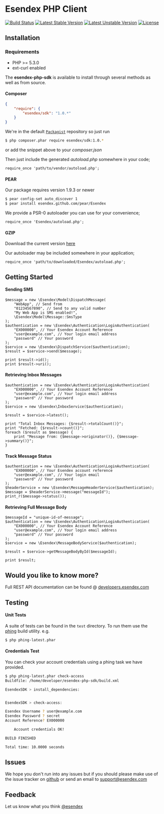 Esendex PHP Client
==================
[![Build Status](https://travis-ci.org/esendex/esendex-php-sdk.svg)](https://travis-ci.org/esendex/esendex-php-sdk) [![Latest Stable Version](https://poser.pugx.org/esendex/sdk/v/stable.png)](https://packagist.org/packages/esendex/sdk) [![Latest Unstable Version](https://poser.pugx.org/esendex/sdk/v/unstable.png)](https://packagist.org/packages/esendex/sdk) [![License](https://poser.pugx.org/esendex/sdk/license.png)](https://packagist.org/packages/esendex/sdk)

## Installation

### Requirements
 - PHP >= 5.3.0
 - ext-curl enabled

The **esendex-php-sdk** is available to install through several methods as well as from source.

#### Composer
```json
{
    "require": {
        "esendex/sdk": "1.0.*"
    }
}
```

We're in the default [`Packagist`](http://packagist.org/packages/esendex/sdk) repository so just run
```bash
$ php composer.phar require esendex/sdk:1.0.*
```
or add the snippet above to your *composer.json*

Then just include the generated *autoload.php* somewhere in your code;
```php5
require_once 'path/to/vendor/autoload.php';
```

#### PEAR
Our package requires version 1.9.3 or newer
```bash
$ pear config-set auto_discover 1
$ pear install esendex.github.com/pear/Esendex
```
We provide a PSR-0 autoloader you can use for your convenience;
```php5
require_once 'Esendex/autoload.php';
```

#### GZIP
Download the current version [here](http://downloads.esendex.com.s3-website-eu-west-1.amazonaws.com/esendex-php-sdk/latest.sdk)

Our autoloader may be included somewhere in your application;
```php5
require_once 'path/to/downloaded/Esendex/autoload.php';
```

## Getting Started

#### Sending SMS
```php5
$message = new \Esendex\Model\DispatchMessage(
    "WebApp", // Send from
    "01234567890", // Send to any valid number
    "My Web App is SMS enabled!",
    \Esendex\Model\Message::SmsType
);
$authentication = new \Esendex\Authentication\LoginAuthentication(
    "EX000000", // Your Esendex Account Reference
    "user@example.com", // Your login email address
    "password" // Your password
);
$service = new \Esendex\DispatchService($authentication);
$result = $service->send($message);

print $result->id();
print $result->uri();
```

#### Retrieving Inbox Messages
```php5
$authentication = new \Esendex\Authentication\LoginAuthentication(
    "EX000000", // Your Esendex Account Reference
    "user@example.com", // Your login email address
    "password" // Your password
);
$service = new \Esendex\InboxService($authentication);

$result = $service->latest();

print "Total Inbox Messages: {$result->totalCount()}";
print "Fetched: {$result->count()}";
foreach ($result as $message) {
    print "Message from: {$message->originator()}, {$message->summary()}";
}
```
#### Track Message Status
```php5
$authentication = new \Esendex\Authentication\LoginAuthentication(
    "EX000000", // Your Esendex account reference
    "user@example.com", // Your login email
    "password" // Your password
);
$headerService = new \Esendex\MessageHeaderService($authentication);
$message = $headerService->message("messageId");
print_r($message->status());
```

#### Retrieving Full Message Body
```php5
$messageId = "unique-id-of-message";
$authentication = new \Esendex\Authentication\LoginAuthentication(
    "EX000000", // Your Esendex Account Reference
    "user@example.com", // Your login email address
    "password" // Your password
);
$service = new \Esendex\MessageBodyService($authentication);

$result = $service->getMessageBodyById($messageId);

print $result;
```

## Would you like to know more?
Full REST API documentation can be found @ [developers.esendex.com](http://developers.esendex.com/)

## Testing
#### Unit Tests
A suite of tests can be found in the `test` directory. To run them use the [phing](http://www.phing.info) build utility. e.g.
```bash
$ php phing-latest.phar
```

#### Credentials Test
You can check your account credentials using a phing task we have provided.
```bash
$ php phing-latest.phar check-access
Buildfile: /home/developer/esendex-php-sdk/build.xml

EsendexSDK > install_dependencies:


EsendexSDK > check-access:

Esendex Username ? user@example.com
Esendex Password ? secret
Account Reference? EX000000

    Account credentials OK!

BUILD FINISHED

Total time: 10.0000 seconds
``` 

## Issues
We hope you don't run into any issues but if you should please make use of the issue tracker on [github](https://github.com/esendex/esendex-php-sdk/issues) or send an email to [support@esendex.com](mailto:support@esendex.com)

## Feedback
Let us know what you think [@esendex](http://twitter.com/esendex)
